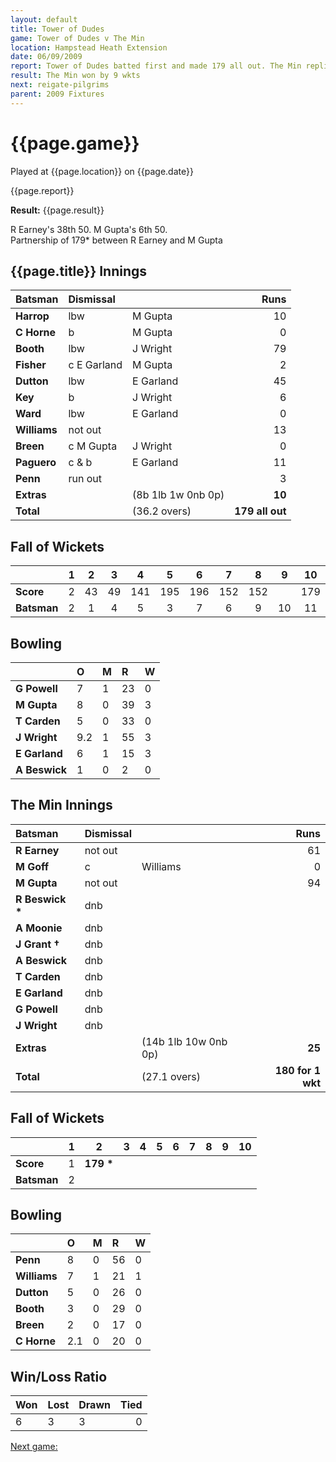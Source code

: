 ```yaml
---
layout: default
title: Tower of Dudes
game: Tower of Dudes v The Min
location: Hampstead Heath Extension
date: 06/09/2009
report: Tower of Dudes batted first and made 179 all out. The Min replied with 180 for 1 wkt
result: The Min won by 9 wkts
next: reigate-pilgrims
parent: 2009 Fixtures
---
```


# {{page.game}}

Played at {{page.location}} on {{page.date}}

{{page.report}}

**Result:** {{page.result}}

R Earney's 38th 50. M Gupta's 6th 50.<br />
Partnership of 179&#42; between R Earney and M Gupta

## {{page.title}} Innings

| Batsman | Dismissal |  | Runs |
|:---|:---|---|---:|
| **Harrop** | lbw | M Gupta | 10 |
| **C Horne** | b | M Gupta | 0 |
| **Booth** | lbw | J Wright | 79 |
| **Fisher** | c E Garland | M Gupta | 2 |
| **Dutton** | lbw | E Garland | 45 |
| **Key** | b | J Wright | 6 |
| **Ward** | lbw | E Garland | 0 |
| **Williams** | not out |  | 13 |
| **Breen** | c M Gupta | J Wright | 0 |
| **Paguero** | c & b | E Garland | 11 |
| **Penn** | run out |  | 3 |
| **Extras** | | (8b 1lb 1w 0nb 0p) | **10** |
| **Total** | | (36.2 overs) | ****179 all out**** |

## Fall of Wickets

| | 1 | 2 | 3 | 4 | 5 | 6 | 7 | 8 | 9 | 10 |
|---|:---:|:---:|:---:|:---:|:---:|:---:|:---:|:---:|:---:|:---:|
| **Score** | 2 | 43 | 49 | 141 | 195 | 196 | 152 | 152 |  | 179 |
| **Batsman** | 2 | 1 | 4 | 5 | 3 | 7 | 6 | 9 | 10 | 11 |

## Bowling

| | O | M | R | W |
|---|:---|:---|:---|:---|
| **G Powell** | 7 | 1 | 23 | 0 |
| **M Gupta** | 8 | 0 | 39 | 3 |
| **T Carden** | 5 | 0 | 33 | 0 |
| **J Wright** | 9.2 | 1 | 55 | 3 |
| **E Garland** | 6 | 1 | 15 | 3 |
| **A Beswick** | 1 | 0 | 2 | 0 |

## The Min Innings

| Batsman | Dismissal |  | Runs |
|:---|:---|---|---:|
| **R Earney** | not out |  | 61 |
| **M Goff** | c | Williams | 0 |
| **M Gupta** | not out |  | 94 |
| **R Beswick &#42;** | dnb |  |  |
| **A Moonie** | dnb |  |  |
| **J Grant &#8224;** | dnb |  |  |
| **A Beswick** | dnb |  |  |
| **T Carden** | dnb |  |  |
| **E Garland** | dnb |  |  |
| **G Powell** | dnb |  |  |
| **J Wright** | dnb |  |  |
| **Extras** | | (14b 1lb 10w 0nb 0p) | **25** |
| **Total** | | (27.1 overs) | ****180 for 1 wkt**** |

## Fall of Wickets

| | 1 | 2 | 3 | 4 | 5 | 6 | 7 | 8 | 9 | 10 |
|---|:---:|:---:|:---:|:---:|:---:|:---:|:---:|:---:|:---:|:---:|
| **Score** | 1 | **179 &#42;** |  |  |  |  |  |  |  |  |
| **Batsman** | 2 |  |  |  |  |  |  |  |  |  |

## Bowling

| | O | M | R | W |
|---|:---|:---|:---|:---|
| **Penn** | 8 | 0 | 56 | 0 |
| **Williams** | 7 | 1 | 21 | 1 |
| **Dutton** | 5 | 0 | 26 | 0 |
| **Booth** | 3 | 0 | 29 | 0 |
| **Breen** | 2 | 0 | 17 | 0 |
| **C Horne** | 2.1 | 0 | 20 | 0 |

## Win/Loss Ratio

| Won | Lost | Drawn | Tied |
|:---|:---|:---|---:|
| 6 | 3 | 3 | 0 |

[Next game:]({{page.next}})